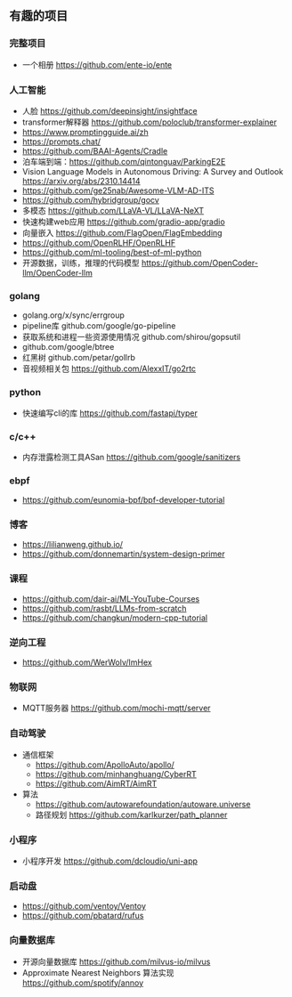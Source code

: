 ## 有趣的项目

### 完整项目

- 一个相册 https://github.com/ente-io/ente

### 人工智能

- 人脸 https://github.com/deepinsight/insightface
- transformer解释器 https://github.com/poloclub/transformer-explainer
- https://www.promptingguide.ai/zh
- https://prompts.chat/
- https://github.com/BAAI-Agents/Cradle
- 泊车端到端：https://github.com/qintonguav/ParkingE2E
- Vision Language Models in Autonomous Driving: A Survey and Outlook https://arxiv.org/abs/2310.14414
- https://github.com/ge25nab/Awesome-VLM-AD-ITS
- https://github.com/hybridgroup/gocv
- 多模态 https://github.com/LLaVA-VL/LLaVA-NeXT
- 快速构建web应用 https://github.com/gradio-app/gradio
- 向量嵌入 https://github.com/FlagOpen/FlagEmbedding
- https://github.com/OpenRLHF/OpenRLHF
- https://github.com/ml-tooling/best-of-ml-python
- 开源数据，训练，推理的代码模型 https://github.com/OpenCoder-llm/OpenCoder-llm

### golang

- golang.org/x/sync/errgroup
- pipeline库 github.com/google/go-pipeline
- 获取系统和进程一些资源使用情况 github.com/shirou/gopsutil 
- github.com/google/btree
- 红黑树 github.com/petar/gollrb
- 音视频相关包 https://github.com/AlexxIT/go2rtc

### python

- 快速编写cli的库 https://github.com/fastapi/typer

### c/c++

- 内存泄露检测工具ASan https://github.com/google/sanitizers

### ebpf

- https://github.com/eunomia-bpf/bpf-developer-tutorial

### 博客

- https://lilianweng.github.io/
- https://github.com/donnemartin/system-design-primer

### 课程

- https://github.com/dair-ai/ML-YouTube-Courses
- https://github.com/rasbt/LLMs-from-scratch
- https://github.com/changkun/modern-cpp-tutorial

### 逆向工程

- https://github.com/WerWolv/ImHex

### 物联网

- MQTT服务器 https://github.com/mochi-mqtt/server

### 自动驾驶

- 通信框架
  - https://github.com/ApolloAuto/apollo/
  - https://github.com/minhanghuang/CyberRT
  - https://github.com/AimRT/AimRT
- 算法
  - https://github.com/autowarefoundation/autoware.universe
  - 路径规划 https://github.com/karlkurzer/path_planner
 
### 小程序

- 小程序开发 https://github.com/dcloudio/uni-app

### 启动盘

- https://github.com/ventoy/Ventoy
- https://github.com/pbatard/rufus

### 向量数据库

- 开源向量数据库 https://github.com/milvus-io/milvus
- Approximate Nearest Neighbors 算法实现 https://github.com/spotify/annoy
